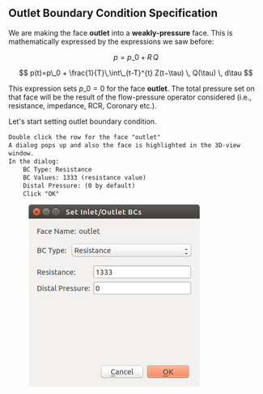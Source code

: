 ## Outlet Boundary Condition Specification

We are making the face **outlet** into a **weakly-pressure** face. This is mathematically expressed by the expressions we saw before:

$$
p = p\_0 + R\,Q
$$

$$
p(t)=p\_0 + \frac{1}{T}\,\int\_{t-T}^{t} Z(t−\tau) \, Q(\tau) \, d\tau
$$

This expression sets $p\_0 = 0$ for the face **outlet**. The total pressure set on that face will be the result of the flow-pressure operator considered (i.e., resistance, impedance, RCR, Coronary etc.).

Let's start setting outlet boundary condition.

	Double click the row for the face "outlet"
	A dialog pops up and also the face is highlighted in the 3D-view window.
	In the dialog:
		BC Type: Resistance
		BC Values: 1333 (resistance value)
		Distal Pressure: (0 by default)
		Click "OK"

	
<figure>
  <img class="svImg svImgSm" src="documentation/flowsolver/imgs/outletbcdialog.png">
  <figcaption class="svCaption" ></figcaption>
</figure>

